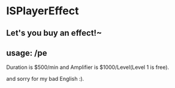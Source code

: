 # ISPlayerEffect
Let's you buy an effect!~
-------------------------------------------------------------------
usage: /pe <EffectID><Duration><Amplifier>
-------------------------------------------------------------------
Duration is $500/min and Amplifier is $1000/Level(Level 1 is free).

and sorry for my bad English :).
